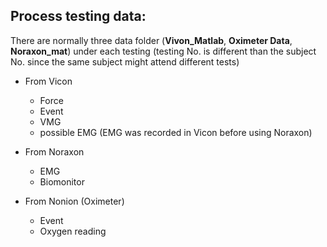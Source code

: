 ## Process testing data:
There are normally three data folder (**Vivon_Matlab**, **Oximeter Data**, **Noraxon_mat**) under each testing (testing No. is different than the subject No. since the same subject might attend different tests)

   - From Vicon    
     - Force
     - Event
     - VMG
     - possible EMG (EMG was recorded in Vicon before using Noraxon)

     
   - From Noraxon
     - EMG
     - Biomonitor
   
   - From Nonion (Oximeter)
     - Event
     - Oxygen reading
   

